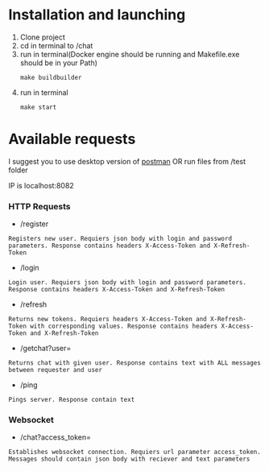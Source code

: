 # Installation and launching
1. Clone project
2. cd in terminal to /chat
3. run in terminal(Docker engine should be running and Makefile.exe should be in your Path)
   ```
   make buildbuilder
   ```
4. run in terminal
    ```
   make start
   ```
# Available requests
I suggest you to use desktop version of [postman](https://web.postman.co) OR run files from /test folder

IP is localhost:8082
### HTTP Requests
- /register

`Registers new user. Requiers json body with login and password parameters. Response contains headers X-Access-Token and X-Refresh-Token`
- /login

`Login user. Requiers json body with login and password parameters. Response contains headers X-Access-Token and X-Refresh-Token`
- /refresh

`Returns new tokens. Requiers headers X-Access-Token and X-Refresh-Token with corresponding values. Response contains headers X-Access-Token and X-Refresh-Token`
- /getchat?user=

`Returns chat with given user. Response contains text with ALL messages between requester and user`
- /ping

`Pings server. Response contain text`
### Websocket
- /chat?access_token=

`Establishes websocket connection. Requiers url parameter access_token. Messages should contain json body with reciever and text parameters`
